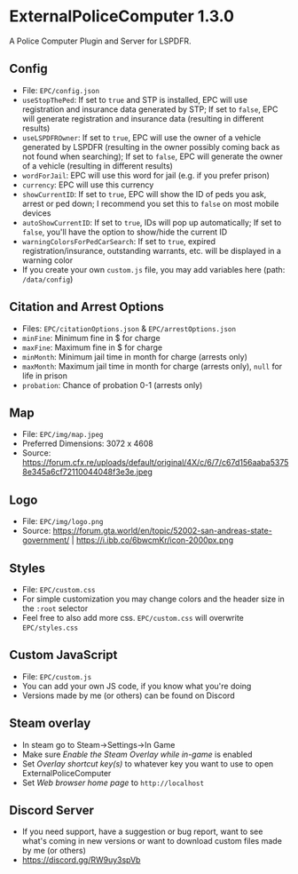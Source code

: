 # ExternalPoliceComputer 1.3.0

A Police Computer Plugin and Server for LSPDFR.

## Config

- File: `EPC/config.json`
- `useStopThePed`: If set to `true` and STP is installed, EPC will use registration and insurance data generated by STP; If set to `false`, EPC will generate registration and insurance data (resulting in different results)
- `useLSPDFROwner`: If set to `true`, EPC will use the owner of a vehicle generated by LSPDFR (resulting in the owner possibly coming back as not found when searching); If set to `false`, EPC will generate the owner of a vehicle (resulting in different results)
- `wordForJail`: EPC will use this word for jail (e.g. if you prefer prison)
- `currency`: EPC will use this currency
- `showCurrentID`: If set to `true`, EPC will show the ID of peds you ask, arrest or ped down; I recommend you set this to `false` on most mobile devices
- `autoShowCurrentID`: If set to `true`, IDs will pop up automatically; If set to `false`, you'll have the option to show/hide the current ID
- `warningColorsForPedCarSearch`: If set to `true`, expired registration/insurance, outstanding warrants, etc. will be displayed in a warning color
- If you create your own `custom.js` file, you may add variables here (path: `/data/config`)

## Citation and Arrest Options

- Files: `EPC/citationOptions.json` & `EPC/arrestOptions.json`
- `minFine`: Minimum fine in $ for charge
- `maxFine`: Maximum fine in $ for charge
- `minMonth`: Minimum jail time in month for charge (arrests only)
- `maxMonth`: Maximum jail time in month for charge (arrests only), `null` for life in prison
- `probation`: Chance of probation 0-1 (arrests only)

## Map

- File: `EPC/img/map.jpeg`
- Preferred Dimensions: 3072 x 4608
- Source: https://forum.cfx.re/uploads/default/original/4X/c/6/7/c67d156aaba53758e345a6cf72110044048f3e3e.jpeg

## Logo

- File: `EPC/img/logo.png`
- Source: https://forum.gta.world/en/topic/52002-san-andreas-state-government/ | https://i.ibb.co/6bwcmKr/icon-2000px.png

## Styles

- File: `EPC/custom.css`
- For simple customization you may change colors and the header size in the `:root` selector
- Feel free to also add more css. `EPC/custom.css` will overwrite `EPC/styles.css`

## Custom JavaScript

- File: `EPC/custom.js`
- You can add your own JS code, if you know what you're doing
- Versions made by me (or others) can be found on Discord

## Steam overlay

- In steam go to Steam<a>&rarr;</a>Settings<a>&rarr;</a>In Game
- Make sure _Enable the Steam Overlay while in-game_ is enabled
- Set _Overlay shortcut key(s)_ to whatever key you want to use to open ExternalPoliceComputer
- Set _Web browser home page_ to `http://localhost`

## Discord Server

- If you need support, have a suggestion or bug report, want to see what's coming in new versions or want to download custom files made by me (or others)
- https://discord.gg/RW9uy3spVb
